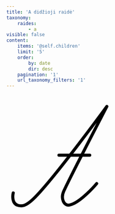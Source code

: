 ```yaml
---
title: 'A didžioji raidė'
taxonomy:
    raides:
        - a
visible: false
content:
    items: '@self.children'
    limit: '5'
    order:
        by: date
        dir: desc
    pagination: '1'
    url_taxonomy_filters: '1'
---
```


<svg width="270" height="454" version="1.1" xmlns="http://www.w3.org/2000/svg" xmlns:xlink="http://www.w3.org/1999/xlink" x="0px" y="0px" viewBox="0 0 270 454" enable-background="new 0 0 270 454" xml:space="preserve">
	<path fill="none" stroke="#000000" stroke-width="8" stroke-linecap="round" stroke-linejoin="round" stroke-miterlimit="10" d="M17.8,258.3c0,0-8.7,33.8,21.5,33.8c10.3,0,23.5-10,36.9-23.8c56.9-58.9,186.5-236.4,186.5-236.4s-97,187.2-112.7,221.8c-9,19.9,1,39,15.2,36.2c28.7-5.8,70.9-56.2,70.9-56.2"/>
	<path fill="none" stroke="#000000" stroke-width="8" stroke-linecap="round" stroke-linejoin="round" stroke-miterlimit="10" d="M137.4,159.6h80.5"/>
</svg>